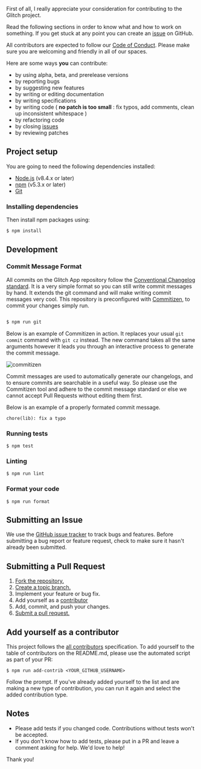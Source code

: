 First of all, I really appreciate your consideration for contributing to the Glitch project.

Read the following sections in order to know what and how to work on something. If you get stuck at any point you can create an [issue] on GitHub.

All contributors are expected to follow our [Code of Conduct]. Please make sure you are welcoming and friendly in all of our spaces.

Here are some ways **you** can contribute:

* by using alpha, beta, and prerelease versions
* by reporting bugs
* by suggesting new features
* by writing or editing documentation
* by writing specifications
* by writing code ( **no patch is too small** : fix typos, add comments, clean up inconsistent whitespace )
* by refactoring code
* by closing [issues][issues]
* by reviewing patches

[issues]: https://github.com/glitchapp/glitch/issues

## Project setup

You are going to need the following dependencies installed:

- [Node.js](https://nodejs.org) (v8.4.x or later)
- [npm](https://npmjs.com/) (v5.3.x or later)
- [Git](https://git-scm.com)

### Installing dependencies

Then install npm packages using:

```
$ npm install
```

## Development

### Commit Message Format

All commits on the Glitch App repository follow the
[Conventional Changelog standard](https://github.com/conventional-changelog/conventional-changelog-eslint/blob/master/convention.md).
It is a very simple format so you can still write commit messages by hand. It extends the git command and will make writing commit 
messages very cool. This repository is preconfigured with [Commitizen], to commit your changes simply run.

```bash

$ npm run git
```

Below is an example of Commitizen in action. It replaces your usual `git commit` command
with `git cz` instead. The new command takes all the same arguments however it leads you
through an interactive process to generate the commit message.

![commitizen](https://github.com/commitizen/cz-cli/raw/master/meta/screenshots/add-commit.png)

Commit messages are used to automatically generate our changelogs, and to ensure
commits are searchable in a useful way. So please use the Commitizen tool and adhere to
the commit message standard or else we cannot accept Pull Requests without editing
them first.

Below is an example of a properly formated commit message.

```
chore(lib): fix a typo
```

### Running tests

```
$ npm test
```

### Linting

```
$ npm run lint
```

### Format your code

```
$ npm run format
```

## Submitting an Issue
We use the [GitHub issue tracker][issues] to track bugs and features. Before
submitting a bug report or feature request, check to make sure it hasn't
already been submitted.

## Submitting a Pull Request
1. [Fork the repository.][fork]
2. [Create a topic branch.][branch]
3. Implement your feature or bug fix.
4. Add yourself as a [contributor](#add-yourself-as-a-contributor)
5. Add, commit, and push your changes.
6. [Submit a pull request.][pr]

## Add yourself as a contributor

This project follows the [all contributors](https://github.com/kentcdodds/all-contributors) specification. To add yourself to the
table of contributors on the README.md, please use the automated script as part
of your PR:

```
$ npm run add-contrib <YOUR_GITHUB_USERNAME>
```

Follow the prompt. If you've already added yourself to the list and are making
a new type of contribution, you can run it again and select the added
contribution type.

## Notes
* Please add tests if you changed code. Contributions without tests won't be accepted.
* If you don't know how to add tests, please put in a PR and leave a comment
  asking for help. We'd love to help!

Thank you!

[fork]: http://help.github.com/fork-a-repo/
[Commitizen]: https://github.com/commitizen
[issue]: https://github.com/glitchapp/glitch/issues/new
[Code of Conduct]: https://github.com/glitchapp/glitch/tree/master/CODE_OF_CONDUCT.md
[branch]: http://learn.github.com/p/branching.html
[pr]: http://help.github.com/send-pull-requests/
